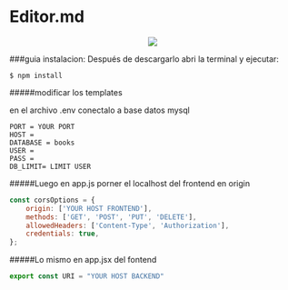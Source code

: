 
# Editor.md

<div style="display:flex;justify-content:center;">
<img src="https://cdn.freebiesupply.com/logos/large/2x/nodejs-1-logo-png-transparent.png"/ style="max-width:150px;">
</div>


###guia instalacion:
Después de descargarlo abri la terminal y ejecutar: 

`$ npm install `

#####modificar los templates
    
en el archivo .env conectalo a base datos mysql

    PORT = YOUR PORT
	HOST = 
	DATABASE = books
	USER = 
	PASS =
	DB_LIMIT= LIMIT USER

#####Luego en app.js porner el localhost del frontend en origin

```javascript
const corsOptions = {
    origin: ['YOUR HOST FRONTEND'],
    methods: ['GET', 'POST', 'PUT', 'DELETE'], 
    allowedHeaders: ['Content-Type', 'Authorization'],
    credentials: true,
};
```
#####Lo mismo en app.jsx del fontend
```javascript
export const URI = "YOUR HOST BACKEND"
```
